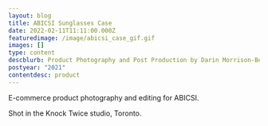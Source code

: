 ```yaml
---
layout: blog
title: ABICSI Sunglasses Case
date: 2022-02-11T11:11:00.000Z
featuredimage: /image/abicsi_case_gif.gif
images: []
type: content
descblurb: Product Photography and Post Production by Darin Morrison-Beer
postyear: "2021"
contentdesc: product
---
```

E-commerce product photography and editing for ABICSI.

Shot in the Knock Twice studio, Toronto.
